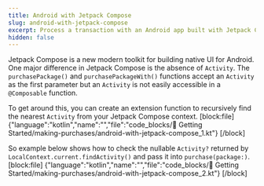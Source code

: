 ```yaml
---
title: Android with Jetpack Compose
slug: android-with-jetpack-compose
excerpt: Process a transaction with an Android app built with Jetpack Compose
hidden: false
---
```

Jetpack Compose is a new modern toolkit for building native UI for Android. One major difference in Jetpack Compose is the absence of `Activity`.  The `purchasePackage()` and `purchasePackageWith()` functions accept an `Activity` as the first parameter but an `Activity` is not easily accessible in a `@Composable` function.

To get around this, you can create an extension function to recursively find the nearest `Activity` from your Jetpack Compose context.
[block:file]
{"language":"kotlin","name":"","file":"code_blocks/🚀 Getting Started/making-purchases/android-with-jetpack-compose_1.kt"}
[/block]

So example below shows how to check the nullable `Activity?` returned by `LocalContext.current.findActivity()` and pass it into `purchase(package:)`.
[block:file]
{"language":"kotlin","name":"","file":"code_blocks/🚀 Getting Started/making-purchases/android-with-jetpack-compose_2.kt"}
[/block]
